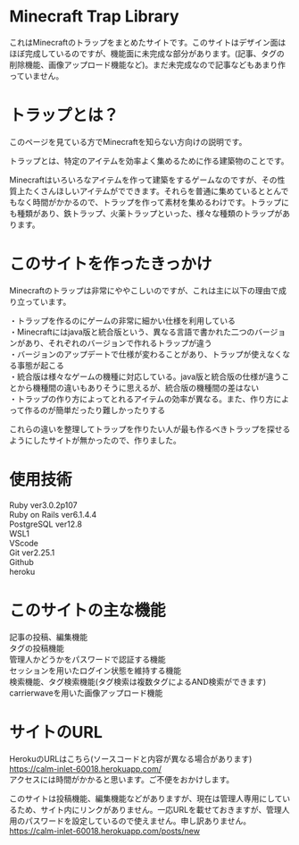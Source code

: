# Minecraft Trap Library

これはMinecraftのトラップをまとめたサイトです。このサイトはデザイン面はほぼ完成しているのですが、機能面に未完成な部分があります。(記事、タグの削除機能、画像アップロード機能など)。まだ未完成なので記事などもあまり作っていません。

# トラップとは？

このページを見ている方でMinecraftを知らない方向けの説明です。

トラップとは、特定のアイテムを効率よく集めるために作る建築物のことです。

Minecraftはいろいろなアイテムを作って建築をするゲームなのですが、その性質上たくさんほしいアイテムがでできます。それらを普通に集めているととんでもなく時間がかかるので、トラップを作って素材を集めるわけです。トラップにも種類があり、鉄トラップ、火薬トラップといった、様々な種類のトラップがあります。

# このサイトを作ったきっかけ

Minecraftのトラップは非常にややこしいのですが、これは主に以下の理由で成り立っています。

・トラップを作るのにゲームの非常に細かい仕様を利用している  
・Minecraftにはjava版と統合版という、異なる言語で書かれた二つのバージョンがあり、それぞれのバージョンで作れるトラップが違う  
・バージョンのアップデートで仕様が変わることがあり、トラップが使えなくなる事態が起こる  
・統合版は様々なゲームの機種に対応している。java版と統合版の仕様が違うことから機種間の違いもありそうに思えるが、統合版の機種間の差はない  
・トラップの作り方によってとれるアイテムの効率が異なる。また、作り方によって作るのが簡単だったり難しかったりする

これらの違いを整理してトラップを作りたい人が最も作るべきトラップを探せるようにしたサイトが無かったので、作りました。

# 使用技術

Ruby ver3.0.2p107  
Ruby on Rails ver6.1.4.4  
PostgreSQL ver12.8  
WSL1  
VScode  
Git ver2.25.1  
Github  
heroku  

# このサイトの主な機能

記事の投稿、編集機能  
タグの投稿機能  
管理人かどうかをパスワードで認証する機能  
セッションを用いたログイン状態を維持する機能  
検索機能、タグ検索機能(タグ検索は複数タグによるAND検索ができます)  
carrierwaveを用いた画像アップロード機能  


# サイトのURL

HerokuのURLはこちら(ソースコードと内容が異なる場合があります)    https://calm-inlet-60018.herokuapp.com/  
アクセスには時間がかかると思います。ご不便をおかけします。

このサイトは投稿機能、編集機能などがありますが、現在は管理人専用にしているため、サイト内にリンクがありません。一応URLを載せておきますが、管理人用のパスワードを設定しているので使えません。申し訳ありません。  
https://calm-inlet-60018.herokuapp.com/posts/new






